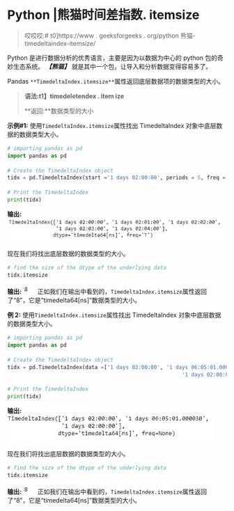 # Python |熊猫时间差指数. itemsize

> 哎哎哎:# t0]https://www . geeksforgeeks . org/python 熊猫-timedeltaindex-itemsize/

Python 是进行数据分析的优秀语言，主要是因为以数据为中心的 python 包的奇妙生态系统。 ***【熊猫】*** 就是其中一个包，让导入和分析数据变得容易多了。

Pandas `**TimedeltaIndex.itemsize**`属性返回底层数据项的数据类型的大小。

> **语法:t1】timedeletendex . item ize**
> 
> **返回:**数据类型的大小

**示例#1:** 使用`TimedeltaIndex.itemsize`属性找出 TimedeltaIndex 对象中底层数据的数据类型大小。

```py
# importing pandas as pd
import pandas as pd

# Create the TimedeltaIndex object
tidx = pd.TimedeltaIndex(start ='1 days 02:00:00', periods = 5, freq ='T')

# Print the TimedeltaIndex
print(tidx)
```

**输出:**
![](img/2edf6147730bd28456b4797fe3d2f5d9.png)

现在我们将找出底层数据的数据类型的大小。

```py
# find the size of the dtype of the underlying data
tidx.itemsize
```

**输出:**
![](img/75f844d41a723fb7f0af3691661fe847.png)
正如我们在输出中看到的，`TimedeltaIndex.itemsize`属性返回了“8”，它是“timedelta64[ns]”数据类型的大小。

**例 2:** 使用`TimedeltaIndex.itemsize`属性找出 TimedeltaIndex 对象中底层数据的数据类型大小。

```py
# importing pandas as pd
import pandas as pd

# Create the TimedeltaIndex object
tidx = pd.TimedeltaIndex(data =['1 days 02:00:00', '1 days 06:05:01.000030',
                                                        '1 days 02:00:00'])

# Print the TimedeltaIndex
print(tidx)
```

**输出:**
![](img/0f69d05dcd1f9bcad4ce3d4fcfd72093.png)

现在我们将找出底层数据的数据类型的大小。

```py
# find the size of the dtype of the underlying data
tidx.itemsize
```

**输出:**
![](img/75f844d41a723fb7f0af3691661fe847.png)
正如我们在输出中看到的，`TimedeltaIndex.itemsize`属性返回了“8”，它是“timedelta64[ns]”数据类型的大小。